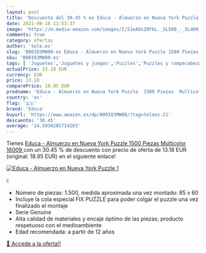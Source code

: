 ```yaml
---
layout: post
title: 'Descuento del 30.45 % en Educa - Almuerzo en Nueva York Puzzle  1'
date: 2021-08-18 11:53:37
image: 'https://m.media-amazon.com/images/I/51eAOs2NYkL._SL500_._SL400_.jpg'
comments: true
category: ofertas
author: 'tole.es'
slug: 'B00I03MW00-es Educa - Almuerzo en Nueva York Puzzle 1500 Piezas...'
sku: 'B00I03MW00-es'
tags: [ 'Juguetes','Juguetes y juegos','Puzzles','Puzzles y rompecabezas','educa','puzzle', ]
actualPrice: 13.18 EUR
currency: EUR
price: 13.18
comparePrice: 18.95 EUR
prodname: 'Educa - Almuerzo en Nueva York Puzzle  1500 Piezas  Multicolor  16009 '
country: 'es'
flag: '🇪🇸'
brand: 'Educa'
buyurl: 'https://www.amazon.es/dp/B00I03MW00/?tag=tolees-21'
descuento: '30.45'
average: '14.5934285714283'
---
```


Tienes [Educa - Almuerzo en Nueva York Puzzle  1500 Piezas  Multicolor  16009 ](https://www.amazon.es/dp/B00I03MW00/?tag=tolees-21) con un 30.45 % de descuento con precio de oferta de 13.18 EUR (original: 18.95 EUR) en el siguiente enlace!

[![Educa - Almuerzo en Nueva York Puzzle  1](https://m.media-amazon.com/images/I/51eAOs2NYkL._SL500_._SL400_.jpg)](https://www.amazon.es/dp/B00I03MW00/?tag=tolees-21)

ℹ️:

- Número de piezas: 1.500, medida aproximada una vez montado: 85 x 60
- Incluye la cola especial FIX PUZZLE para poder colgar el puzzle una vez finalizado el montaje
- Serie Genuine
- Alta calidad de materiales y encaje óptimo de las piezas; producto respetuoso con el medioambiente
- Edad recomendada: a partir de 12 años

[🛒 Accede a la oferta!!](https://www.amazon.es/dp/B00I03MW00/?tag=tolees-21)
